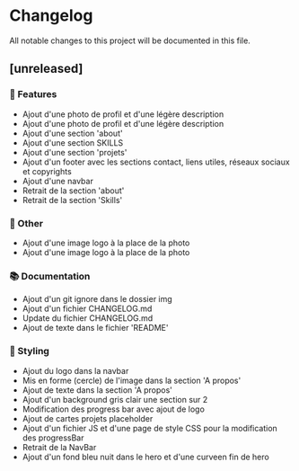 # Changelog

All notable changes to this project will be documented in this file.

## [unreleased]

### 🚀 Features

- Ajout d'une photo de profil et d'une légère description
- Ajout d'une photo de profil et d'une légère description
- Ajout d'une section 'about'
- Ajout d'une section SKILLS
- Ajout d'une section 'projets'
- Ajout d'un footer avec les sections contact, liens utiles, réseaux sociaux et copyrights
- Ajout d'une navbar
- Retrait de la section 'about'
- Retrait de la section 'Skills'

### 💼 Other

- Ajout d'une image logo à la place de la photo
- Ajout d'une image logo à la place de la photo

### 📚 Documentation

- Ajout d'un git ignore dans le dossier img
- Ajout d'un fichier CHANGELOG.md
- Update du fichier CHANGELOG.md
- Ajout de texte dans le fichier 'README'

### 🎨 Styling

- Ajout du logo dans la navbar
- Mis en forme (cercle) de l'image dans la section 'A propos'
- Ajout de texte dans la section 'A propos'
- Ajout d'un background gris clair une section sur 2
- Modification des progress bar avec ajout de logo
- Ajout de cartes projets placeholder
- Ajout d'un fichier JS et d'une page de style CSS pour la modification des progressBar
- Retrait de la NavBar
- Ajout d'un fond bleu nuit dans le hero et d'une curveen fin de hero

<!-- generated by git-cliff -->
